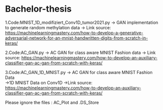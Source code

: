 # Bachelor-thesis

1.Code:MNIST_1D_modifiziert_Conv1D_tumor2021.py
-> GAN implementation to generate random methylation data
-> Link source: https://machinelearningmastery.com/how-to-develop-a-generative-adversarial-network-for-an-mnist-handwritten-digits-from-scratch-in-keras/

2.Code:AC_GAN.py
-> AC GAN for class aware  MNIST Fashion data
-> Link source: https://machinelearningmastery.com/how-to-develop-an-auxiliary-classifier-gan-ac-gan-from-scratch-with-keras/

3.Code:AC_GAN_1D_MNIST.py
-> AC GAN for class aware MNIST Fashion Data   
->1D MNIST Data on Conv1D
->Link source: https://machinelearningmastery.com/how-to-develop-an-auxiliary-classifier-gan-ac-gan-from-scratch-with-keras/


Please ignore the files : AC_Plot and .DS_Store
